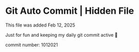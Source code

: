 # Git Auto Commit | Hidden File

This file was added Feb 12, 2025

Just for fun and keeping my daily git commit active 🤪

commit number: 1012021
